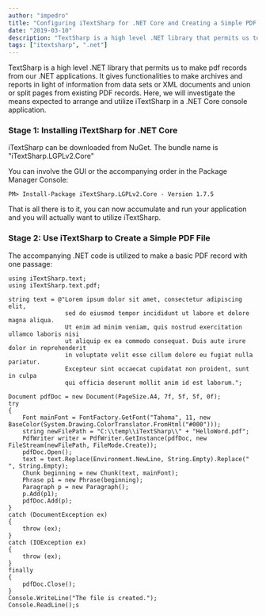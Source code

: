 ```yaml
---
author: "impedro"
title: "Configuring iTextSharp for .NET Core and Creating a Simple PDF File"
date: "2019-03-10"
description: "TextSharp is a high level .NET library that permits us to make pdf records from our .NET applications. It gives functionalities to make archives and reports in light of information from data sets or XML documents and union or split pages from existing PDF records."
tags: ["itextsharp", ".net"]
---
```


TextSharp is a high level .NET library that permits us to make pdf records from our .NET applications. It gives functionalities to make archives and reports in light of information from data sets or XML documents and union or split pages from existing PDF records. Here, we will investigate the means expected to arrange and utilize iTextSharp in a .NET Core console application.

### Stage 1: Installing iTextSharp for .NET Core

iTextSharp can be downloaded from NuGet. The bundle name is "iTextSharp.LGPLv2.Core"

You can involve the GUI or the accompanying order in the Package Manager Console:

``` 
PM> Install-Package iTextSharp.LGPLv2.Core - Version 1.7.5
```

That is all there is to it, you can now accumulate and run your application and you will actually want to utilize iTextSharp.

### Stage 2: Use iTextSharp to Create a Simple PDF File

The accompanying .NET code is utilized to make a basic PDF record with one passage:

```
using iTextSharp.text;
using iTextSharp.text.pdf;

string text = @"Lorem ipsum dolor sit amet, consectetur adipiscing elit, 
                sed do eiusmod tempor incididunt ut labore et dolore magna aliqua. 
                Ut enim ad minim veniam, quis nostrud exercitation ullamco laboris nisi 
                ut aliquip ex ea commodo consequat. Duis aute irure dolor in reprehenderit 
                in voluptate velit esse cillum dolore eu fugiat nulla pariatur. 
                Excepteur sint occaecat cupidatat non proident, sunt in culpa 
                qui officia deserunt mollit anim id est laborum.";

Document pdfDoc = new Document(PageSize.A4, 7f, 5f, 5f, 0f);
try
{
    Font mainFont = FontFactory.GetFont("Tahoma", 11, new BaseColor(System.Drawing.ColorTranslator.FromHtml("#000")));
    string newFilePath = "C:\\temp\\iTextSharp\\" + "HelloWord.pdf";
    PdfWriter writer = PdfWriter.GetInstance(pdfDoc, new FileStream(newFilePath, FileMode.Create));
    pdfDoc.Open();
    text = text.Replace(Environment.NewLine, String.Empty).Replace("  ", String.Empty);
    Chunk beginning = new Chunk(text, mainFont);
    Phrase p1 = new Phrase(beginning);
    Paragraph p = new Paragraph();
    p.Add(p1);
    pdfDoc.Add(p);
}
catch (DocumentException ex)
{
    throw (ex);
}
catch (IOException ex)
{
    throw (ex);
}
finally
{
    pdfDoc.Close();
}
Console.WriteLine("The file is created.");
Console.ReadLine();s
```